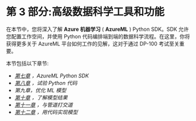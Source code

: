 # 第 3 部分:高级数据科学工具和功能

在本节中，您将深入了解 **Azure 机器学习** ( **AzureML** ) Python SDK。SDK 允许您配置工作空间，并使用 Python 代码编排端到端的数据科学流程。在这里，你将获得更多关于 AzureML 平台如何工作的见解，这对于通过 DP-100 考试至关重要。

本节包括以下章节:

*   [*第七章*](B16777_07_Final_VK_ePub.xhtml#_idTextAnchor102) *，AzureML Python SDK*
*   [*第八章*](B16777_08_Final_VK_ePub.xhtml#_idTextAnchor117) *，试验 Python 代码*
*   *第九章，优化 ML 模型*
*   [*第十章*](B16777_10_Final_VK_ePub.xhtml#_idTextAnchor147) *，了解模型结果*
*   [*第十一章*](B16777_11_Final_VK_ePub.xhtml#_idTextAnchor160) *，与管道打交道*
*   [*第十二章*](B16777_12_Final_VK_ePub.xhtml#_idTextAnchor171) *，用代码实现模型*